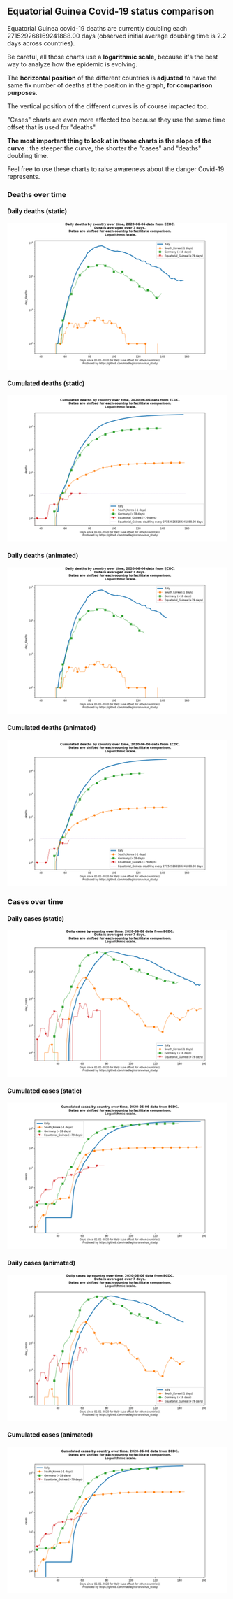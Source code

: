 ## Equatorial Guinea Covid-19 status comparison 

Equatorial Guinea covid-19 deaths are currently doubling each 271529268169241888.00 days (observed initial average doubling time is 2.2 days across countries).



Be careful, all those charts use a **logarithmic scale**, because it's the best way to analyze how the epidemic is evolving.
 
The **horizontal position** of the different countries is **adjusted** to have the same fix number of deaths at the position in the graph, **for comparison purposes**.

The vertical position of the different curves is of course impacted too.

"Cases" charts are even more affected too because they use the same time offset that is used for "deaths".

**The most important thing to look at in those charts is the slope of the curve** : the steeper the curve, the shorter the "cases" and "deaths" doubling time.

Feel free to use these charts to raise awareness about the danger Covid-19 represents. 


 
### Deaths over time
 
#### Daily deaths (static)
![Equatorial Guinea covid-19 daily deaths static chart](https://raw.githubusercontent.com/madlag/coronavirus_study/master/notebooks/graphs/2020-06-06/countries/Equatorial_Guinea/2020-06-06_Equatorial_Guinea_day_deaths.png "Equatorial Guinea covid-19 day_deaths static chart")   
 
#### Cumulated deaths (static)
![Equatorial Guinea covid-19 cumulated deaths static chart](https://raw.githubusercontent.com/madlag/coronavirus_study/master/notebooks/graphs/2020-06-06/countries/Equatorial_Guinea/2020-06-06_Equatorial_Guinea_deaths.png "Equatorial Guinea covid-19 deaths static chart")   
 
#### Daily deaths (animated)
![Equatorial Guinea covid-19 daily deaths animated chart](https://raw.githubusercontent.com/madlag/coronavirus_study/master/notebooks/graphs/2020-06-06/countries/Equatorial_Guinea/2020-06-06_Equatorial_Guinea_day_deaths.gif "Equatorial Guinea covid-19 day_deaths animated chart")   
 
#### Cumulated deaths (animated)
![Equatorial Guinea covid-19 cumulated deaths animated chart](https://raw.githubusercontent.com/madlag/coronavirus_study/master/notebooks/graphs/2020-06-06/countries/Equatorial_Guinea/2020-06-06_Equatorial_Guinea_deaths.gif "Equatorial Guinea covid-19 deaths animated chart")   

 
### Cases over time
 
#### Daily cases (static)
![Equatorial Guinea covid-19 daily cases static chart](https://raw.githubusercontent.com/madlag/coronavirus_study/master/notebooks/graphs/2020-06-06/countries/Equatorial_Guinea/2020-06-06_Equatorial_Guinea_day_cases.png "Equatorial Guinea covid-19 day_cases static chart")   
 
#### Cumulated cases (static)
![Equatorial Guinea covid-19 cumulated cases static chart](https://raw.githubusercontent.com/madlag/coronavirus_study/master/notebooks/graphs/2020-06-06/countries/Equatorial_Guinea/2020-06-06_Equatorial_Guinea_cases.png "Equatorial Guinea covid-19 cases static chart")   
 
#### Daily cases (animated)
![Equatorial Guinea covid-19 daily cases animated chart](https://raw.githubusercontent.com/madlag/coronavirus_study/master/notebooks/graphs/2020-06-06/countries/Equatorial_Guinea/2020-06-06_Equatorial_Guinea_day_cases.gif "Equatorial Guinea covid-19 day_cases animated chart")   
 
#### Cumulated cases (animated)
![Equatorial Guinea covid-19 cumulated cases animated chart](https://raw.githubusercontent.com/madlag/coronavirus_study/master/notebooks/graphs/2020-06-06/countries/Equatorial_Guinea/2020-06-06_Equatorial_Guinea_cases.gif "Equatorial Guinea covid-19 cases animated chart")   

